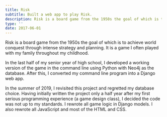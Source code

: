 ```yaml
---
title: Risk
subtitle: Built a web app to play Risk.
description: Risk is a board game from the 1950s the goal of which is to achieve world conquest through intense strategy and planning. It is a game I often played with my family throughout my childhood. In the last half of my senior year of high school, I developed a working version of the game in the command line using Python with Neo4j as the database. After this, I converted my command line program into a Django web app. In the summer of 2019, I revisited this project and regretted my database choice. Having initially written the project only a half year after my first serious programming experience (a game design class), I decided the code was not up to my standards. I rewrote all game logic in Django models. I also rewrote all JavaScript and most of the HTML and CSS.
type: ''
date: 2017-06-01
---
```

Risk is a board game from the 1950s the goal of which is to achieve world conquest through intense strategy and planning. It is a game I often played with my family throughout my childhood.

In the last half of my senior year of high school, I developed a working version of the game in the command line using Python with Neo4j as the database. After this, I converted my command line program into a Django web app.

In the summer of 2019, I revisited this project and regretted my database choice. Having initially written the project only a half year after my first serious programming experience (a game design class), I decided the code was not up to my standards. I rewrote all game logic in Django models. I also rewrote all JavaScript and most of the HTML and CSS.
